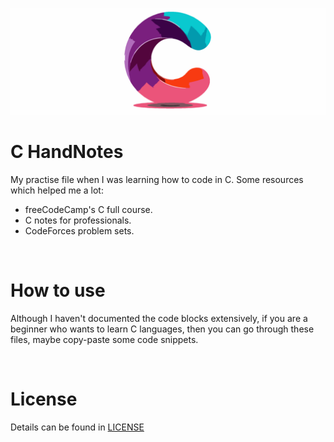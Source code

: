 ![poster](poster.png)
# C HandNotes
My practise file when I was learning how to code in C. Some resources which helped me a lot:
- freeCodeCamp's C full course.
- C notes for professionals.
- CodeForces problem sets.

<br>

# How to use
Although I haven't documented the code blocks extensively, if you are a beginner who wants to learn C languages, then you can go through these files, maybe copy-paste some code snippets.

<br>

# License
Details can be found in [LICENSE](LICENSE)
